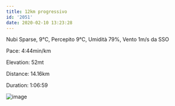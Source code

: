```yaml
---
title: 12km progressivo
id: '2051'
date: 2020-02-10 13:23:28
---
```


Nubi Sparse, 9°C, Percepito 9°C, Umidità 79%, Vento 1m/s da SSO

Pace: 4:44min/km

Elevation: 52mt

Distance: 14.16km

Duration: 1:06:59

![image](/images/2021/08/20200210-activity-map.png)